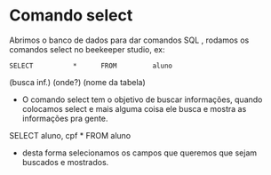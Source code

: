 # Comando select

Abrimos o banco de dados para dar comandos SQL , rodamos os comandos select no beekeeper studio, ex:

    SELECT          *      FROM         aluno
  (busca inf.)            (onde?)   (nome da tabela)

* O comando select tem o objetivo de buscar informações, quando colocamos
select e mais alguma coisa ele busca e mostra as informações pra gente.

SELECT aluno, cpf  *   FROM   aluno 

* desta forma selecionamos os campos que queremos que sejam buscados e mostrados.